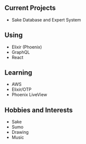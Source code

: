 ## Current Projects
- Sake Database and Expert System

## Using
- Elixir (Phoenix)
- GraphQL
- React

## Learning
- AWS
- Elixir/OTP
- Phoenix LiveView

## Hobbies and Interests
- Sake
- Sumo
- Drawing
- Music
